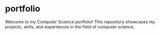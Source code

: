 # portfolio
Welcome to my Computer Science portfolio! This repository showcases my projects, skills, and experiences in the field of computer science.
